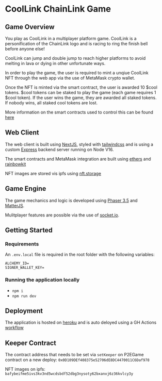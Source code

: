 # CoolLink ChainLink Game

## Game Overview

You play as CoolLink in a multiplayer platform game. CoolLink is a personification of the ChainLink logo and is racing to ring the finish bell before anyone else!

CoolLink can jump and double jump to reach higher platforms to avoid melting in lava or dying in other unfortunate ways.

In order to play the game, the user is required to mint a unqiue CoolLink NFT through the web app via the use of MetaMask crypto wallet.

Once the NFT is minted via the smart contract, the user is awarded 10 $cool tokens.
$cool tokens can be staked to play the game (each game requires 1 $cool token). If the user wins the game, they are awarded all staked tokens. If nobody wins, all staked cool tokens are lost.

More information on the smart contracts used to control this can be found [here](https://github.com/kasperdoggames/crypto-jumper/tree/main/hardhat)

## Web Client

The web client is built using [NextJS](https://nextjs.org/), styled with [tailwindcss](https://tailwindcss.com/) and is using a custom [Express](https://expressjs.com/) backend server running on Node V16.

The smart contracts and MetaMask integration are built using [ethers](https://docs.ethers.io/v5/) and [rainbowkit](https://github.com/rainbow-me/rainbowkit)

NFT images are stored vis ipfs using [nft.storage](https://nft.storage/)

## Game Engine

The game mechanics and logic is developed using [Phaser 3.5](https://phaser.io/) and [MatterJS](https://brm.io/matter-js/).

Mulitplayer features are possible via the use of [socket.io](https://socket.io/).

## Getting Started

### Requirements

An `.env.local` file is required in the root folder with the following variables:

```env
ALCHEMY_ID=
SIGNER_WALLET_KEY=
```

### Running the application locally

- `npm i`
- `npm run dev`

## Deployment

The application is hosted on [heroku](https://www.heroku.com/) and is auto deloyed using a GH Actions [workflow](https://github.com/kasperdoggames/crypto-jumper/blob/main/.github/workflows/main.yml)

## Keeper Contract

The contract address that needs to be set via `setKeeper` on P2EGame contract on a new deploy: `0x0D109DEf408375e52706dE8DC4470011C6Daf978`

NFT images on ipfs: `bafybeifme5ivs3kv3nd5wcdsbdf52dbg3nysoty62bxanxj6z36kvlcy3y`
